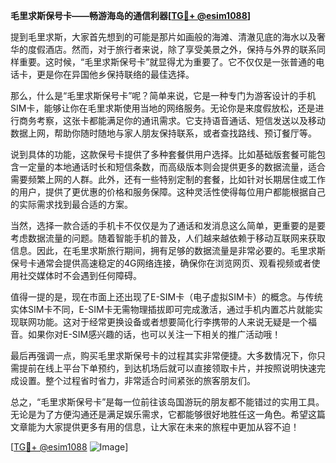 **毛里求斯保号卡——畅游海岛的通信利器[[TG💪+ @esim1088](https://t.me/s/esim1088)]**

提到毛里求斯，大家首先想到的可能是那片如画般的海滩、清澈见底的海水以及奢华的度假酒店。然而，对于旅行者来说，除了享受美景之外，保持与外界的联系同样重要。这时候，“毛里求斯保号卡”就显得尤为重要了。它不仅仅是一张普通的电话卡，更是你在异国他乡保持联络的最佳选择。

那么，什么是“毛里求斯保号卡”呢？简单来说，它是一种专门为游客设计的手机SIM卡，能够让你在毛里求斯使用当地的网络服务。无论你是来度假放松，还是进行商务考察，这张卡都能满足你的通讯需求。它支持语音通话、短信发送以及移动数据上网，帮助你随时随地与家人朋友保持联系，或者查找路线、预订餐厅等。

说到具体的功能，这款保号卡提供了多种套餐供用户选择。比如基础版套餐可能包含一定量的本地通话时长和短信条数，而高级版本则会提供更多的数据流量，适合需要频繁上网的人群。此外，还有一些特别定制的套餐，比如针对长期居住或工作的用户，提供了更优惠的价格和服务保障。这种灵活性使得每位用户都能根据自己的实际需求找到最合适的方案。

当然，选择一款合适的手机卡不仅仅是为了通话和发消息这么简单，更重要的是要考虑数据流量的问题。随着智能手机的普及，人们越来越依赖于移动互联网来获取信息。因此，在毛里求斯旅行期间，拥有足够的数据流量是非常必要的。毛里求斯保号卡通常会提供高速稳定的4G网络连接，确保你在浏览网页、观看视频或者使用社交媒体时不会遇到任何障碍。

值得一提的是，现在市面上还出现了E-SIM卡（电子虚拟SIM卡）的概念。与传统实体SIM卡不同，E-SIM卡无需物理插拔即可完成激活，通过手机内置芯片就能实现联网功能。这对于经常更换设备或者想要简化行李携带的人来说无疑是一个福音。如果你对E-SIM感兴趣的话，也可以关注一下相关的推广活动哦！

最后再强调一点，购买毛里求斯保号卡的过程其实非常便捷。大多数情况下，你只需提前在线上平台下单预约，到达机场后就可以直接领取卡片，并按照说明快速完成设置。整个过程省时省力，非常适合时间紧张的旅客朋友们。

总之，“毛里求斯保号卡”是每一位前往该岛国游玩的朋友都不能错过的实用工具。无论是为了方便沟通还是满足娱乐需求，它都能够很好地胜任这一角色。希望这篇文章能为大家提供更多有用的信息，让大家在未来的旅程中更加从容不迫！

[[TG💪+ @esim1088](https://t.me/s/esim1088) ![Image](https://i.postimg.cc/4NQfJmqS/Snipaste-2025-05-13-00-14-12.png)]